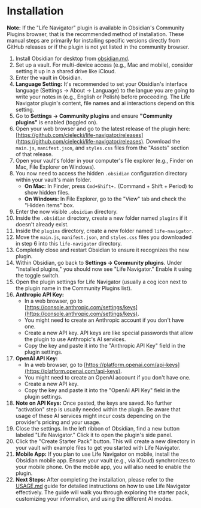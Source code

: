 # Installation

**Note:** If the "Life Navigator" plugin is available in Obsidian's Community Plugins browser, that is the recommended method of installation. These manual steps are primarily for installing specific versions directly from GitHub releases or if the plugin is not yet listed in the community browser.

1.  Install Obsidian for desktop from [obsidian.md](https://obsidian.md/).
2.  Set up a vault. For multi-device access (e.g., Mac and mobile), consider setting it up in a shared drive like iCloud.
3.  Enter the vault in Obsidian.
4.  **Language Setting:** It's recommended to set your Obsidian's interface language (Settings -> About -> Language) to the langue you are going to write your notes in (e.g., English or Polish) before proceeding. The Life Navigator plugin's content, file names and ai interactions depend on this setting.
5.  Go to **Settings -> Community plugins** and ensure **"Community plugins"** is enabled (toggled on).
6.  Open your web browser and go to the latest release of the plugin here: [https://github.com/cielecki/life-navigator/releases](https://github.com/cielecki/life-navigator/releases). Download the `main.js`, `manifest.json`, and `styles.css` files from the "Assets" section of that release.
7.  Open your vault's folder in your computer's file explorer (e.g., Finder on Mac, File Explorer on Windows).
8.  You now need to access the hidden `.obsidian` configuration directory within your vault's main folder.
    *   **On Mac:** In Finder, press `Cmd+Shift+.` (Command + Shift + Period) to show hidden files.
    *   **On Windows:** In File Explorer, go to the "View" tab and check the "Hidden items" box.
9.  Enter the now visible `.obsidian` directory.
10. Inside the `.obsidian` directory, create a new folder named `plugins` if it doesn't already exist.
11. Inside the `plugins` directory, create a new folder named `life-navigator`.
12. Move the `main.js`, `manifest.json`, and `styles.css` files you downloaded in step 6 into this `life-navigator` directory.
13. Completely close and restart Obsidian to ensure it recognizes the new plugin.
14. Within Obsidian, go back to **Settings -> Community plugins**. Under "Installed plugins," you should now see "Life Navigator." Enable it using the toggle switch.
15. Open the plugin settings for Life Navigator (usually a cog icon next to the plugin name in the Community Plugins list).
16. **Anthropic API Key:**
    *   In a web browser, go to [https://console.anthropic.com/settings/keys](https://console.anthropic.com/settings/keys).
    *   You might need to create an Anthropic account if you don't have one.
    *   Create a new API key. API keys are like special passwords that allow the plugin to use Anthropic's AI services.
    *   Copy the key and paste it into the "Anthropic API Key" field in the plugin settings.
17. **OpenAI API Key:**
    *   In a web browser, go to [https://platform.openai.com/api-keys](https://platform.openai.com/api-keys).
    *   You might need to create an OpenAI account if you don't have one.
    *   Create a new API key.
    *   Copy the key and paste it into the "OpenAI API Key" field in the plugin settings.
18. **Note on API Keys:** Once pasted, the keys are saved. No further "activation" step is usually needed within the plugin. Be aware that usage of these AI services might incur costs depending on the provider's pricing and your usage.
19. Close the settings. In the left ribbon of Obsidian, find a new button labeled "Life Navigator." Click it to open the plugin's side panel.
20. Click the "Create Starter Pack" button. This will create a new directory in your vault with example files to get you started with Life Navigator.
21. **Mobile App:** If you plan to use Life Navigator on mobile, install the Obsidian mobile app. Ensure your vault (e.g., via iCloud) synchronizes to your mobile phone. On the mobile app, you will also need to enable the plugin.
22. **Next Steps:** After completing the installation, please refer to the [USAGE.md](docs/USAGE.md) guide for detailed instructions on how to use Life Navigator effectively. The guide will walk you through exploring the starter pack, customizing your information, and using the different AI modes.
